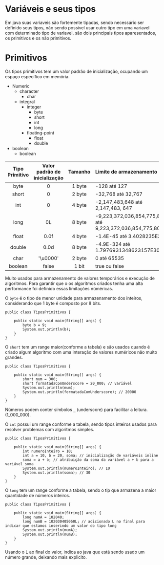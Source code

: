 # Variáveis e seus tipos

Em java suas variaveis são fortemente tipadas, sendo necessário ser definido seus tipos, não sendo possivel usar outro tipo em uma variavel com determinado tipo de variavel, são dois principais tipos aparesentados, os primitivos e os não primitivos.

# Primitivos

Os tipos primitivos tem um valor padrão de inicialização, ocupando um espaço específico em memória.

- Numeric
  - character
    - char
  - integral
    - integer
      - byte
      - short
      - int
      - long
    - floating-point
      - float
      - double
- boolean
  - boolean

| Tipo Primitivo | Valor padrão de inicialização | Tamanho |	Limite de armazenamento |
| :--: | :--: | :--: | :-- |
| byte | 0 | 1 byte | -128 até 127 |
| short | 0 | 2 byte |	-32,768 até 32,767 |
| int | 0 | 4 byte | -2,147,483,648 até 2,147,483, 647 |
| long | 0L | 8 byte | -9,223,372,036,854,775,808 até 9,223,372,036,854,775,807 |
| float | 0.0f | 4 byte | -1.4E-45 até 3.4028235E38 |
| double | 0.0d | 8 byte | -4.9E-324 até 1.7976931348623157E308 |
| char | '\u0000' | 2 byte | 0 até 65535 |
| boolean | false | 1 bit |true ou false |

Muito usados para armazenamento de valores temporários e execução de algoritmos. Para garantir que o os algoritmos criados tenha uma alta performance foi definido essas limitações núméricas.

O `byte` é o tipo de menor unidade para armazenamento dos inteiros, considerando que 1 byte é composto por 8 bits.

```
public class TiposPrimitivos {

    public static void main(String[] args) {
        byte b = 9;
        System.out.println(b);  
    }
}
```

O `short` tem um range maior(conforme a tabela) e são usados quando é criado algum algoritmo com uma interação de valores numéricos não muito grandes.

```
public class TiposPrimitivos {

    public static void main(String[] args) {
        short num = 300;
        short formatadaComUnderscore = 20_000; // variável 
        System.out.println(num);
        System.out.println(formatadaComUnderscore); // 20000
    }
}
```

Números podem conter símbolos `_` (underscore) para facilitar a leitura. (1_000_000).

O `int` possui um range conforme a tabela, sendo tipos inteiros usados para resolver problemas com algoritmos simples.

```
public class TiposPrimitivos {

    public static void main(String[] args) {
        int numeroInteiro = 10;
        int a = 10, b = 20, soma; // inicialização de variáveis inline
        soma = a + b; // atribuição da soma da variável a + b para a variável soma
        System.out.println(numeroInteiro); // 10
        System.out.println(soma); // 30
    }
}
```

O `long` tem um range conforme a tabela, sendo o tip que armazena a maior quantidade de números inteiros.

```
public class TiposPrimitivos {

    public static void main(String[] args) {
        long numA = 102040;
        long numB = 102030405060L; // adicionado L no final para indicar que estamos inserindo um valor do tipo long
        System.out.println(numA);
        System.out.println(numB);
    }
}
```

Usando o L ao final do valor, indica ao java que está sendo usado um número grande, deixando mais explicito.

